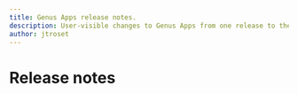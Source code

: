 ```yaml
---
title: Genus Apps release notes.
description: User-visible changes to Genus Apps from one release to the next.
author: jtroset
---
```

# Release notes

